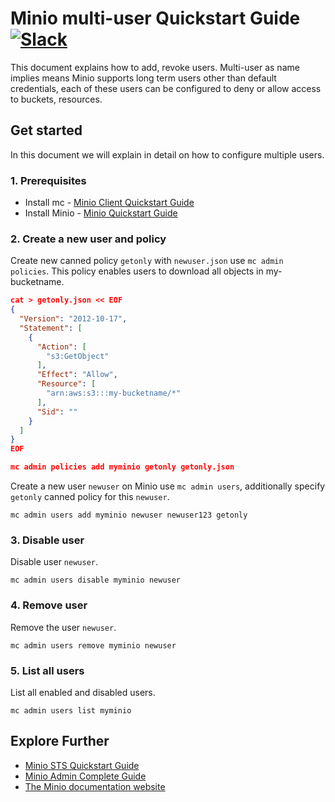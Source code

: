 # Minio multi-user Quickstart Guide [![Slack](https://slack.minio.io/slack?type=svg)](https://slack.minio.io)
This document explains how to add, revoke users. Multi-user as name implies means Minio supports long term users other than default credentials, each of these users can be configured to deny or allow access to buckets, resources.

## Get started
In this document we will explain in detail on how to configure multiple users.

### 1. Prerequisites
- Install mc - [Minio Client Quickstart Guide](https://docs.minio.io/docs/minio-client-quickstart-guide.html)
- Install Minio - [Minio Quickstart Guide](https://docs.minio.io/docs/minio-quickstart-guide)

### 2. Create a new user and policy
Create new canned policy `getonly` with `newuser.json` use `mc admin policies`. This policy enables users to download all objects in my-bucketname.
```json
cat > getonly.json << EOF
{
  "Version": "2012-10-17",
  "Statement": [
    {
      "Action": [
        "s3:GetObject"
      ],
      "Effect": "Allow",
      "Resource": [
        "arn:aws:s3:::my-bucketname/*"
      ],
      "Sid": ""
    }
  ]
}
EOF

mc admin policies add myminio getonly getonly.json
```

Create a new user `newuser` on Minio use `mc admin users`, additionally specify `getonly` canned policy for this `newuser`.
```
mc admin users add myminio newuser newuser123 getonly
```

### 3. Disable user
Disable user `newuser`.
```
mc admin users disable myminio newuser
```

### 4. Remove user
Remove the user `newuser`.
```
mc admin users remove myminio newuser
```

### 5. List all users
List all enabled and disabled users.
```
mc admin users list myminio
```

## Explore Further
- [Minio STS Quickstart Guide](https://docs.minio.io/docs/minio-sts-quickstart-guide)
- [Minio Admin Complete Guide](https://docs.minio.io/docs/minio-admin-complete-guide.html)
- [The Minio documentation website](https://docs.minio.io)
